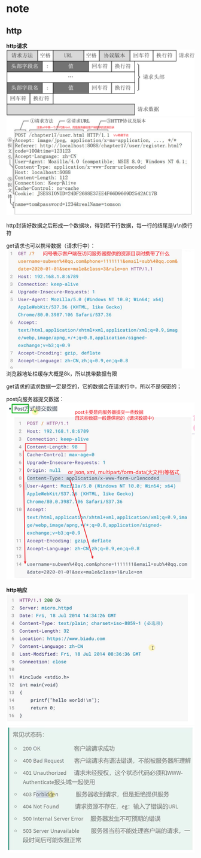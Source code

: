 # note

## http

**http请求**
![picture 1](../images/256e00b1b9f1e29fbb22bf1c7345d1aaab07570fb5d2c7d7be0bd4aa8f42b9b0.png)  
![picture 2](../images/f29d5aa3795a34a7463fff745e05698da989d57a66d455222c14d29ccc14a166.png)  

http封装好数据之后形成一个数据块，得到若干行数据，每一行的结尾是\r\n换行符

get请求也可以携带数据（请求行中）：
![picture 3](../images/6fb1419897e9a3a1f2df91a47f2e46feaf164556929adedad5f21cf4145cb13b.png)  
浏览器地址栏缓存大概是8k，所以携带数据有限

get请求的请求数据一定是空的，它的数据会在请求行中，所以不是保密的；

post向服务器提交数据：
![picture 4](../images/55d79817bd9e9ccb0a02566fd3557d12e941c27a39c30c29d7f026836700da65.png)  

**http响应**
![picture 5](../images/d421f9f6b4ecf60e11d0bd663b52d9a18dd490b4e7946c0796073b50dd610cd0.png)  
![picture 6](../images/636edf7836cdbdc54a89ff8886c911ad55ec4f67bbf2f0da6b061a7bc99ba896.png)  

